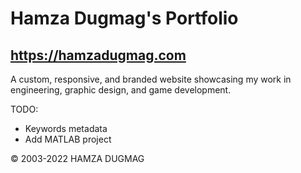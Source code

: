 # Hamza Dugmag's Portfolio
## https://hamzadugmag.com

A custom, responsive, and branded website showcasing my work in engineering, graphic design, and game development.

TODO:
- Keywords metadata
- Add MATLAB project

© 2003-2022 HAMZA DUGMAG
